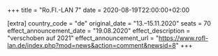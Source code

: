 +++
title = "Ro.Fl.-LAN 7"
date = 2020-08-19T22:00:00+02:00

[extra]
country_code = "de"
original_date = "13.–15.11.2020"
seats = 70
effect_announcement_date = "19.08.2020"
effect_description = "verschoben auf 2021"
effect_announcement_url = "https://www.rofl-lan.de/index.php?mod=news&action=comment&newsid=8"
+++

